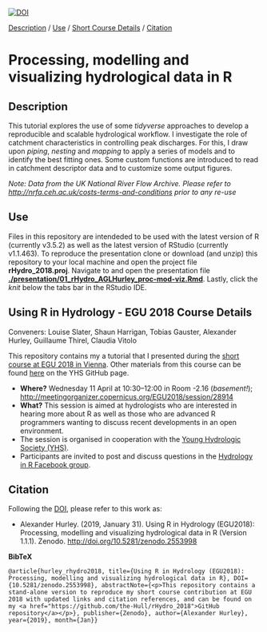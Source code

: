 [![DOI](https://zenodo.org/badge/123999066.svg)](https://zenodo.org/badge/latestdoi/123999066)




[Description](#Desc) 
/ [Use](#Use) 
/ [Short Course Details](#course_details) 
/ [Citation](#Citation)

# Processing, modelling and visualizing hydrological data in R 

## <a name="Desc"></a> Description

This tutorial explores the use of some *tidyverse* approaches to develop a reproducible and scalable hydrological workflow. I investigate the role of catchment characteristics in controlling peak discharges. For this, I draw upon *piping*, *nesting* and *mapping* to apply a series of models and to identify the best fitting ones. Some custom functions are introduced to read in catchment descriptor data and to customize some output figures.

*Note: Data from the UK National River Flow Archive.
Please refer to http://nrfa.ceh.ac.uk/costs-terms-and-conditions prior to any re-use*

## <a name="Use"></a> Use

Files in this repository are intendeded to be used with the latest version of R (currently v3.5.2) as well as the latest version of RStudio (currently v1.1.463). 
To reproduce the presentation clone or download (and unzip) this repository to your local machine and open the project file **rHydro_2018.proj**. 
Navigate to and open the presentation file [**./presentation/01_rHydro_AGLHurley_proc-mod-viz.Rmd**](https://github.com/the-Hull/rHydro_2018/blob/master/presentation/01_rHydro_AGLHurley_proc-mod-viz.Rmd). 
Lastly, click the *knit* below the tabs bar in the RStudio IDE.

## <a name="course_details"></a> Using R in Hydrology - EGU 2018 Course Details 
Conveners: Louise Slater, Shaun Harrigan, Tobias Gauster, Alexander Hurley, Guillaume Thirel, Claudia Vitolo

This repository contains my a tutorial that I presented during the [short course at EGU 2018 in Vienna](#course_details). 
Other materials from this course can be found [here](https://github.com/hydrosoc/rhydro_EGU18) on the YHS GitHub page.


- **Where?** Wednesday 11 April at 10:30–12:00 in Room -2.16 (*basement!*); http://meetingorganizer.copernicus.org/EGU2018/session/28914
- **What?** This session is aimed at hydrologists who are interested in hearing more about R as well as those who are advanced R programmers wanting to discuss recent developments in an open environment. 
- The session is organised in cooperation with the <a href="https://younghs.com/" rel="nofollow">Young Hydrologic Society (YHS)</a>.
- Participants are invited to post and discuss questions in the
<a href="https://www.facebook.com/groups/1130214777123909/" rel="nofollow">Hydrology in R Facebook group</a>.



## <a name="Citation"></a> Citation

Following the [DOI](https://zenodo.org/badge/latestdoi/123999066), please refer to this work as:

* Alexander Hurley. (2019, January 31). Using R in Hydrology (EGU2018): Processing, modelling and visualizing hydrological data in R (Version 1.1.1). Zenodo. http://doi.org/10.5281/zenodo.2553998 


**BibTeX**  

```
@article{hurley_rhydro2018, title={Using R in Hydrology (EGU2018): Processing, modelling and visualizing hydrological data in R}, DOI={10.5281/zenodo.2553998}, abstractNote={<p>This repository contains a stand-alone version to reproduce my short course contribution at EGU 2018 with updated links and citation references, and can be found on my <a href="https://github.com/the-Hull/rHydro_2018">GitHub repository</a></p>}, publisher={Zenodo}, author={Alexander Hurley}, year={2019}, month={Jan}}
```

